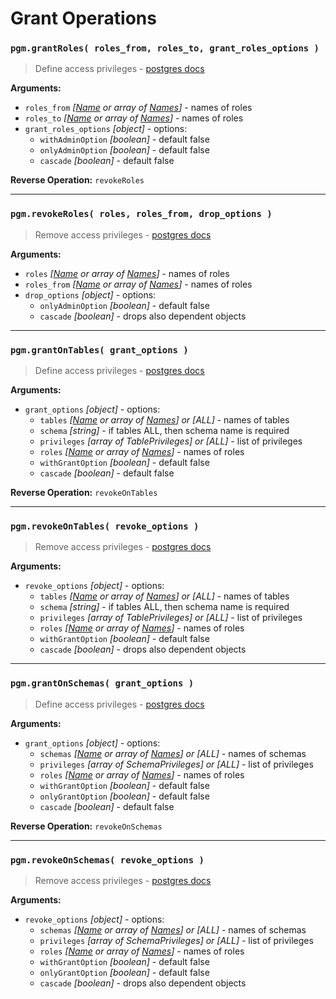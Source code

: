 # Grant Operations

### `pgm.grantRoles( roles_from, roles_to, grant_roles_options )`

> Define access privileges - [postgres docs](https://www.postgresql.org/docs/current/sql-grant.html)

**Arguments:**

- `roles_from` _[[Name](migrations.md#type) or array of [Names](migrations.md#type)]_ - names of roles
- `roles_to` _[[Name](migrations.md#type) or array of [Names](migrations.md#type)]_ - names of roles
- `grant_roles_options` _[object]_ - options:
  - `withAdminOption` _[boolean]_ - default false
  - `onlyAdminOption` _[boolean]_ - default false
  - `cascade` _[boolean]_ - default false

**Reverse Operation:** `revokeRoles`

---

### `pgm.revokeRoles( roles, roles_from, drop_options )`

> Remove access privileges - [postgres docs](https://www.postgresql.org/docs/current/sql-revoke.html)

**Arguments:**

- `roles` _[[Name](migrations.md#type) or array of [Names](migrations.md#type)]_ - names of roles
- `roles_from` _[[Name](migrations.md#type) or array of [Names](migrations.md#type)]_ - names of roles
- `drop_options` _[object]_ - options:
  - `onlyAdminOption` _[boolean]_ - default false
  - `cascade` _[boolean]_ - drops also dependent objects

---

### `pgm.grantOnTables( grant_options )`

> Define access privileges - [postgres docs](https://www.postgresql.org/docs/current/sql-grant.html)

**Arguments:**

- `grant_options` _[object]_ - options:
  - `tables` _[[Name](migrations.md#type) or array of [Names](migrations.md#type)] or [ALL]_ - names of tables
  - `schema` _[string]_ - if tables ALL, then schema name is required
  - `privileges` _[array of TablePrivileges] or [ALL]_ - list of privileges
  - `roles` _[[Name](migrations.md#type) or array of [Names](migrations.md#type)]_ - names of roles
  - `withGrantOption` _[boolean]_ - default false
  - `cascade` _[boolean]_ - default false

**Reverse Operation:** `revokeOnTables`

---

### `pgm.revokeOnTables( revoke_options )`

> Remove access privileges - [postgres docs](https://www.postgresql.org/docs/current/sql-revoke.html)

**Arguments:**

- `revoke_options` _[object]_ - options:
  - `tables` _[[Name](migrations.md#type) or array of [Names](migrations.md#type)] or [ALL]_ - names of tables
  - `schema` _[string]_ - if tables ALL, then schema name is required
  - `privileges` _[array of TablePrivileges] or [ALL]_ - list of privileges
  - `roles` _[[Name](migrations.md#type) or array of [Names](migrations.md#type)]_ - names of roles
  - `withGrantOption` _[boolean]_ - default false
  - `cascade` _[boolean]_ - drops also dependent objects

---

### `pgm.grantOnSchemas( grant_options )`

> Define access privileges - [postgres docs](https://www.postgresql.org/docs/current/sql-grant.html)

**Arguments:**

- `grant_options` _[object]_ - options:
  - `schemas` _[[Name](migrations.md#type) or array of [Names](migrations.md#type)] or [ALL]_ - names of schemas
  - `privileges` _[array of SchemaPrivileges] or [ALL]_ - list of privileges
  - `roles` _[[Name](migrations.md#type) or array of [Names](migrations.md#type)]_ - names of roles
  - `withGrantOption` _[boolean]_ - default false
  - `onlyGrantOption` _[boolean]_ - default false
  - `cascade` _[boolean]_ - default false

**Reverse Operation:** `revokeOnSchemas`

---

### `pgm.revokeOnSchemas( revoke_options )`

> Remove access privileges - [postgres docs](https://www.postgresql.org/docs/current/sql-revoke.html)

**Arguments:**

- `revoke_options` _[object]_ - options:
  - `schemas` _[[Name](migrations.md#type) or array of [Names](migrations.md#type)] or [ALL]_ - names of schemas
  - `privileges` _[array of SchemaPrivileges] or [ALL]_ - list of privileges
  - `roles` _[[Name](migrations.md#type) or array of [Names](migrations.md#type)]_ - names of roles
  - `withGrantOption` _[boolean]_ - default false
  - `onlyGrantOption` _[boolean]_ - default false
  - `cascade` _[boolean]_ - drops also dependent objects
